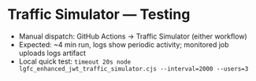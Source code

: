 # Traffic Simulator — Testing

- Manual dispatch: GitHub Actions → Traffic Simulator (either workflow)
- Expected: ~4 min run, logs show periodic activity; monitored job uploads logs artifact
- Local quick test: `timeout 20s node lgfc_enhanced_jwt_traffic_simulator.cjs --interval=2000 --users=3`
